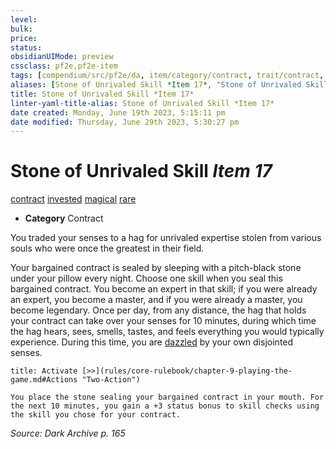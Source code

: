 ```yaml
---
level:
bulk:
price:
status:
obsidianUIMode: preview
cssclass: pf2e,pf2e-item
tags: [compendium/src/pf2e/da, item/category/contract, trait/contract, trait/invested, trait/magical, trait/rare]
aliases: [Stone of Unrivaled Skill *Item 17*, "Stone of Unrivaled Skill"]
title: Stone of Unrivaled Skill *Item 17*
linter-yaml-title-alias: Stone of Unrivaled Skill *Item 17*
date created: Monday, June 19th 2023, 5:15:11 pm
date modified: Thursday, June 29th 2023, 5:30:27 pm
---
```


# Stone of Unrivaled Skill *Item 17*

[contract](rules/traits/contract-lol.md) [invested](rules/traits/invested.md) [magical](rules/traits/magical.md) [rare](rules/traits/rare.md)  

- **Category** Contract

You traded your senses to a hag for unrivaled expertise stolen from various souls who were once the greatest in their field.

Your bargained contract is sealed by sleeping with a pitch-black stone under your pillow every night. Choose one skill when you seal this bargained contract. You become an expert in that skill; if you were already an expert, you become a master, and if you were already a master, you become legendary. Once per day, from any distance, the hag that holds your contract can take over your senses for 10 minutes, during which time the hag hears, sees, smells, tastes, and feels everything you would typically experience. During this time, you are [dazzled](rules/conditions.md#Dazzled) by your own disjointed senses.

```ad-embed-ability
title: Activate [>>](rules/core-rulebook/chapter-9-playing-the-game.md#Actions "Two-Action")

You place the stone sealing your bargained contract in your mouth. For the next 10 minutes, you gain a +3 status bonus to skill checks using the skill you chose for your contract.
```

*Source: Dark Archive p. 165*
